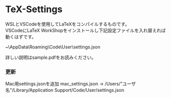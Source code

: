 # TeX-Settings
WSLとVSCodeを使用してLaTeXをコンパイルするものです。  
VSCodeにLaTeX WorkShopをインストールし下記設定ファイルを入れ替えれば動くはずです。

~\AppData\Roaming\Code\User\settings.json

詳しい説明はsample.pdfをお読みください。

### 更新
Mac用settings.jsonを追加
mac_settings.json
→ /Users/"ユーザ名"/Library/Application Support/Code/User/settings.json
